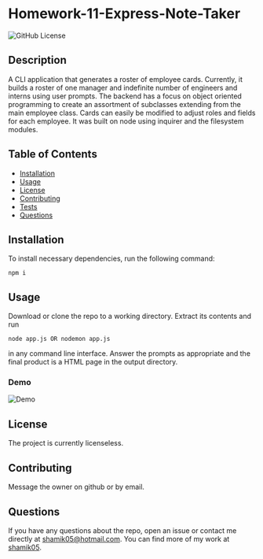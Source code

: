 # Homework-11-Express-Note-Taker
![GitHub License](https://img.shields.io/badge/License-None-blue)
## Description
A CLI application that generates a roster of employee cards. Currently, it builds a roster of one manager and indefinite number of engineers and interns using user prompts. The backend has a focus on object oriented programming to create an assortment of subclasses extending from the main employee class. Cards can easily be modified to adjust roles and fields for each employee. It was built on node using inquirer and the filesystem modules.
## Table of Contents
* [Installation](#Installation)
* [Usage](#Usage)
* [License](#License)
* [Contributing](#Contributing)
* [Tests](#Tests)
* [Questions](#Questions)
## Installation
To install necessary dependencies, run the following command:
```
npm i
```
## Usage 
Download or clone the repo to a working directory. Extract its contents and run 
```
node app.js OR nodemon app.js
```
in any command line interface. Answer the prompts as appropriate and the final product is a HTML page in the output directory.

### Demo
![Demo](Assets/demo.gif)

## License 
The project is currently licenseless.
## Contributing
Message the owner on github or by email.
## Questions 
If you have any questions about the repo, open an issue or contact me directly at shamik05@hotmail.com. You can find more of my work at [shamik05](https://github.com/shamik05/).